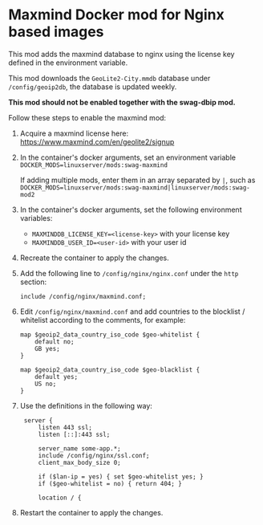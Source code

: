 # Maxmind Docker mod for Nginx based images

This mod adds the maxmind database to nginx using the license key defined in the environment variable.

This mod downloads the `GeoLite2-City.mmdb` database under `/config/geoip2db`, the database is updated weekly.

**This mod should not be enabled together with the swag-dbip mod.**

Follow these steps to enable the maxmind mod:

1. Acquire a maxmind license here: https://www.maxmind.com/en/geolite2/signup
2. In the container's docker arguments, set an environment variable `DOCKER_MODS=linuxserver/mods:swag-maxmind`
   
   If adding multiple mods, enter them in an array separated by `|`, such as `DOCKER_MODS=linuxserver/mods:swag-maxmind|linuxserver/mods:swag-mod2`
3. In the container's docker arguments, set the following environment variables:
    - `MAXMINDDB_LICENSE_KEY=<license-key>` with your license key
    - `MAXMINDDB_USER_ID=<user-id>` with your user id
4. Recreate the container to apply the changes.
5. Add the following line to `/config/nginx/nginx.conf` under the `http` section:
   
   ```nginx
   include /config/nginx/maxmind.conf;
   ```
5. Edit `/config/nginx/maxmind.conf` and add countries to the blocklist / whitelist according to the comments, for example:
   
    ```nginx
    map $geoip2_data_country_iso_code $geo-whitelist {
        default no;
        GB yes;
    }

    map $geoip2_data_country_iso_code $geo-blacklist {
        default yes;
        US no;
    }
    ```
6. Use the definitions in the following way:
   ```nginx
    server {
        listen 443 ssl;
        listen [::]:443 ssl;

        server_name some-app.*;
        include /config/nginx/ssl.conf;
        client_max_body_size 0;

        if ($lan-ip = yes) { set $geo-whitelist yes; }
        if ($geo-whitelist = no) { return 404; }

        location / {
    ```
7. Restart the container to apply the changes.
